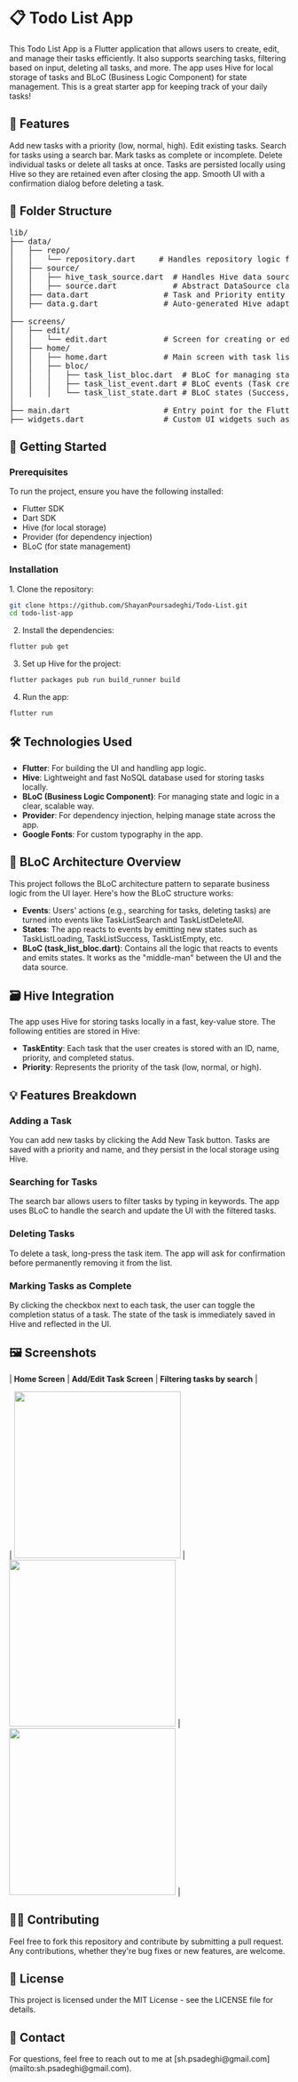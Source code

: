 <h1>📋 Todo List App</h1>

This Todo List App is a Flutter application that allows users to create, edit, and manage their tasks efficiently. It also supports searching tasks, filtering based on input, deleting all tasks, and more. The app uses Hive for local storage of tasks and BLoC (Business Logic Component) for state management. This is a great starter app for keeping track of your daily tasks!

<h2>📱 Features</H2>
Add new tasks with a priority (low, normal, high).
Edit existing tasks.
Search for tasks using a search bar.
Mark tasks as complete or incomplete.
Delete individual tasks or delete all tasks at once.
Tasks are persisted locally using Hive so they are retained even after closing the app.
Smooth UI with a confirmation dialog before deleting a task.

<h2>📂 Folder Structure</h2>
<pre>lib/
├── data/
│   ├── repo/
│   │   └── repository.dart     # Handles repository logic for tasks
│   ├── source/
│   │   ├── hive_task_source.dart  # Handles Hive data source operations
│   │   ├── source.dart            # Abstract DataSource class for CRUD operations
│   ├── data.dart                # Task and Priority entity definitions
│   ├── data.g.dart              # Auto-generated Hive adapters
│
├── screens/
│   ├── edit/
│   │   └── edit.dart            # Screen for creating or editing tasks
│   ├── home/
│   │   ├── home.dart            # Main screen with task list, search, and delete functionality
│   │   ├── bloc/
│   │   │   ├── task_list_bloc.dart  # BLoC for managing state of tasks
│   │   │   ├── task_list_event.dart # BLoC events (Task creation, deletion, search)
│   │   │   └── task_list_state.dart # BLoC states (Success, Error, Empty, Loading)
│
├── main.dart                    # Entry point for the Flutter app
├── widgets.dart                 # Custom UI widgets such as TaskItem, EmptyState, etc.
</pre>

<h2>🚀 Getting Started</h2>
<h3>Prerequisites</h3>
To run the project, ensure you have the following installed:

- Flutter SDK
- Dart SDK
- Hive (for local storage)
- Provider (for dependency injection)
- BLoC (for state management)

<h3>Installation</h3>
1. Clone the repository:

```bash
git clone https://github.com/ShayanPoursadeghi/Todo-List.git
cd todo-list-app 
```
    
2. Install the dependencies:

```bash
flutter pub get
```

3. Set up Hive for the project:

```bash
flutter packages pub run build_runner build
```

4. Run the app:

```bash
flutter run
```

<h2>🛠 Technologies Used</h2>

- **Flutter**: For building the UI and handling app logic.
- **Hive**: Lightweight and fast NoSQL database used for storing tasks locally.
- **BLoC (Business Logic Component)**: For managing state and logic in a clear, scalable way.
- **Provider**: For dependency injection, helping manage state across the app.
- **Google Fonts**: For custom typography in the app.

<h2>🧩 BLoC Architecture Overview</h2>
This project follows the BLoC architecture pattern to separate business logic from the UI layer. Here's how the BLoC structure works:

- **Events**: Users' actions (e.g., searching for tasks, deleting tasks) are turned into events like TaskListSearch and TaskListDeleteAll.
- **States**: The app reacts to events by emitting new states such as TaskListLoading, TaskListSuccess, TaskListEmpty, etc.
- **BLoC (task_list_bloc.dart)**: Contains all the logic that reacts to events and emits states. It works as the "middle-man" between the UI and the data source.

<h2>🗃️ Hive Integration</h2>
The app uses Hive for storing tasks locally in a fast, key-value store. The following entities are stored in Hive:

- **TaskEntity**: Each task that the user creates is stored with an ID, name, priority, and completed status.
- **Priority**: Represents the priority of the task (low, normal, or high).

<h2>💡 Features Breakdown</h2>
<h3>Adding a Task</h3>
You can add new tasks by clicking the Add New Task button. Tasks are saved with a priority and name, and they persist in the local storage using Hive.

<h3>Searching for Tasks</h3>
The search bar allows users to filter tasks by typing in keywords. The app uses BLoC to handle the search and update the UI with the filtered tasks.

<h3>Deleting Tasks</h3>
To delete a task, long-press the task item. The app will ask for confirmation before permanently removing it from the list.

<h3>Marking Tasks as Complete</h3>
By clicking the checkbox next to each task, the user can toggle the completion status of a task. The state of the task is immediately saved in Hive and reflected in the UI.

<h2>🖼️ Screenshots</h2>

|       **Home Screen**                     |       **Add/Edit Task Screen**                               |      **Filtering tasks by search**                     |

| <img src="screenshots/home_screen.png" width="300"/> | <img src="screenshots/add-edit_screen.png" width="300"/> | <img src="screenshots/search.png" width="300"/> |


<h2>👨‍💻 Contributing</h2>
Feel free to fork this repository and contribute by submitting a pull request. Any contributions, whether they're bug fixes or new features, are welcome.

<h2>📄 License</h2>
This project is licensed under the MIT License - see the LICENSE file for details. 


<h2>📧 Contact</h2>
For questions, feel free to reach out to me at [sh.psadeghi@gmail.com](mailto:sh.psadeghi@gmail.com). 

